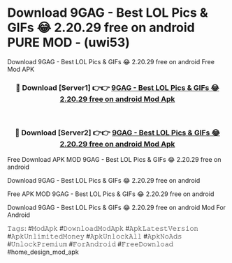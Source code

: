 # Download 9GAG - Best LOL Pics & GIFs &#128514; 2.20.29 free on android PURE MOD - (uwi53)
Download 9GAG - Best LOL Pics & GIFs &#128514; 2.20.29 free on android Free Mod APK

<div align="center">
<h3>🔴 Download [Server1] 👉👉 <a href="https://apk-comot.site?title=9GAG_-_Best_LOL_Pics_&_GIFs_&#128514;_2.20.29_free_on_android">9GAG - Best LOL Pics & GIFs &#128514; 2.20.29 free on android Mod Apk</a></h3><br>

<h3>🔴 Download [Server2] 👉👉 <a href="https://apk-comot.site?title=9GAG_-_Best_LOL_Pics_&_GIFs_&#128514;_2.20.29_free_on_android">9GAG - Best LOL Pics & GIFs &#128514; 2.20.29 free on android Mod Apk</a></h3>
</div>


Free Download APK MOD 9GAG - Best LOL Pics & GIFs &#128514; 2.20.29 free on android

Download 9GAG - Best LOL Pics & GIFs &#128514; 2.20.29 free on android 

Free APK MOD 9GAG - Best LOL Pics & GIFs &#128514; 2.20.29 free on android 

Download 9GAG - Best LOL Pics & GIFs &#128514; 2.20.29 free on android Mod For Android

𝚃𝚊𝚐𝚜: #𝙼𝚘𝚍𝙰𝚙𝚔 #𝙳𝚘𝚠𝚗𝚕𝚘𝚊𝚍𝙼𝚘𝚍𝙰𝚙𝚔 #𝙰𝚙𝚔𝙻𝚊𝚝𝚎𝚜𝚝𝚅𝚎𝚛𝚜𝚒𝚘𝚗 #𝙰𝚙𝚔𝚄𝚗𝚕𝚒𝚖𝚒𝚝𝚎𝚍𝙼𝚘𝚗𝚎𝚢 #𝙰𝚙𝚔𝚄𝚗𝚕𝚘𝚌𝚔𝙰𝚕𝚕 #𝙰𝚙𝚔𝙽𝚘𝙰𝚍𝚜 #𝚄𝚗𝚕𝚘𝚌𝚔𝙿𝚛𝚎𝚖𝚒𝚞𝚖 #𝙵𝚘𝚛𝙰𝚗𝚍𝚛𝚘𝚒𝚍 #𝙵𝚛𝚎𝚎𝙳𝚘𝚠𝚗𝚕𝚘𝚊𝚍 #home_design_mod_apk